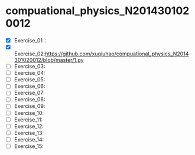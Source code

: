 # compuational_physics_N2014301020012
- [x] Exercise_01：   
- [x] Exercise_02:https://github.com/xuqiuhao/compuational_physics_N2014301020012/blob/master/1.py  
- [ ] Exercise_03:  
- [ ] Exercise_04:  
- [ ] Exercise_05:  
- [ ] Exercise_06:  
- [ ] Exercise_07:  
- [ ] Exercise_08:  
- [ ] Exercise_09:  
- [ ] Exercise_10:  
- [ ] Exercise_11:  
- [ ] Exercise_12:  
- [ ] Exercise_13:  
- [ ] Exercise_14:  
- [ ] Exercise_15:  

